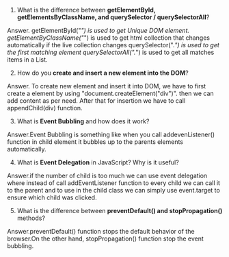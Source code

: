 
1. What is the difference between **getElementById, getElementsByClassName, and querySelector / querySelectorAll**?

Answer. getElementById("*") is used to get Unique DOM element.
   getElementByClassName("*") is used to get html collection that changes automatically if the live collection changes
   querySelector(".*") is used to get the first matching element
   querySelectorAll(".*") is used to get all matches items in a List.

2. How do you **create and insert a new element into the DOM**?

Answer. To create new element and insert it into DOM, we have to first create a element by using "document.createElement("div")". then we can add content as per need. After that for insertion we have to call appendChild(div) function.

3. What is **Event Bubbling** and how does it work?

Answer.Event Bubbling is something like when you call addevenListener() function in child element it bubbles up to the parents elements automatically.

4. What is **Event Delegation** in JavaScript? Why is it useful?

Answer.if the number of child is too much we can use event delegation where instead of call addEventListener function to every child we can call it to the parent and to use in the child class we can simply use event.target to ensure which child was clicked.

5. What is the difference between **preventDefault() and stopPropagation()** methods?

Answer.preventDefault() function stops the default behavior of the browser.On the other hand, stopPropagation() function stop the event bubbling.
